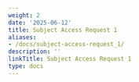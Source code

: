 ```yaml
---
weight: 2
date: '2025-06-12'
title: Subject Access Request 1
aliases:
- /docs/subject-access-request_1/
description: ''
linkTitle: Subject Access Request 1
type: docs
---
```


